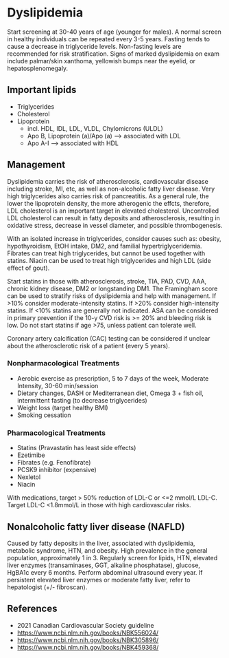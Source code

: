 # Dyslipidemia
Start screening at 30-40 years of age (younger for males). A normal screen in healthy individuals can be repeated every 3-5 years. Fasting tends to cause a decrease in triglyceride levels. Non-fasting levels are recommended for risk stratification. Signs of marked dyslipidemia on exam include palmar/skin xanthoma, yellowish bumps near the eyelid, or hepatosplenomegaly.

## Important lipids
- Triglycerides
- Cholesterol
- Lipoprotein
  - incl. HDL, IDL, LDL, VLDL, Chylomicrons (ULDL)
  - Apo B, Lipoprotein (a)/Apo (a) --> associated with LDL
  - Apo A-I --> associated with HDL

## Management
Dyslipidemia carries the risk of atherosclerosis, cardiovascular disease including stroke, MI, etc, as well as non-alcoholic fatty liver disease. Very high triglycerides also carries risk of pancreatitis. As a general rule, the lower the lipoprotein density, the more atherogenic the effcts, therefore, LDL cholesterol is an important target in elevated cholesterol. Uncontrolled LDL cholesterol can result in fatty deposits and atherosclerosis, resulting in oxidative stress, decrease in vessel diameter, and possible thrombogenesis.

With an isolated increase in triglycerides, consider causes such as: obesity, hypothyroidism, EtOH intake, DM2, and familial hypertriglyceridemia. Fibrates can treat high triglycerides, but cannot be used together with statins. Niacin can be used to treat high triglycerides and high LDL (side effect of gout).

Start statins in those with atherosclerosis, stroke, TIA, PAD, CVD, AAA, chronic kidney disease, DM2 or longstanding DM1. The Framingham score can be used to stratify risks of dyslipidemia and help with management. If >10% consider moderate-intensity statins. If >20% consider high-intensity statins. If <10% statins are generally not indicated. ASA can be considered in primary prevention if the 10-y CVD risk is >= 20% and bleeding risk is low. Do not start statins if age >75, unless patient can tolerate well.

Coronary artery calcification (CAC) testing can be considered if unclear about the atherosclerotic risk of a patient (every 5 years).

### Nonpharmacological Treatments
- Aerobic exercise as prescription, 5 to 7 days of the week, Moderate Intensity, 30-60 min/session
- Dietary changes, DASH or Mediterranean diet, Omega 3 + fish oil, intermittent fasting (to decrease triglycerides)
- Weight loss (target healthy BMI)
- Smoking cessation

### Pharmacological Treatments
- Statins (Pravastatin has least side effects)
- Ezetimibe
- Fibrates (e.g. Fenofibrate)
- PCSK9 inhibitor (expensive)
- Nexletol
- Niacin

With medications, target > 50% reduction of LDL-C or <=2 mmol/L LDL-C. Target LDL-C <1.8mmol/L in those with high cardiovascular risks.

## Nonalcoholic fatty liver disease (NAFLD)
Caused by fatty deposits in the liver, associated with dyslipidemia, metabolic syndrome, HTN, and obesity. High prevalence in the general population, approximately 1 in 3. Regularly screen for lipids, HTN, elevated liver enzymes (transaminases, GGT, alkaline phosphatase), glucose, HgBA1c every 6 months. Perform abdominal ultrasound  every year. If persistent elevated liver enzymes or moderate fatty liver, refer to hepatologist (+/- fibroscan).

## References
- 2021 Canadian Cardiovascular Society guideline
- https://www.ncbi.nlm.nih.gov/books/NBK556024/
- https://www.ncbi.nlm.nih.gov/books/NBK305896/
- https://www.ncbi.nlm.nih.gov/books/NBK459368/

